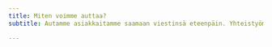 ```yaml
---
title: Miten voimme auttaa?
subtitle: Autamme asiakkaitamme saamaan viestinsä eteenpäin. Yhteistyömme voi olla esimerkiksi tuotteen lanseeraus videon muodossa. Koneen tekninen video, jossa esitellään toimivuutta ja ratkaisua onglelmaan.

---
```

